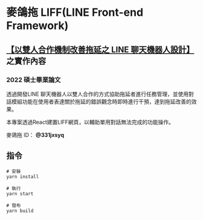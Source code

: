 # 麥鴿拖 LIFF(LINE Front-end Framework)

## [【以雙人合作機制改善拖延之 LINE 聊天機器人設計】](https://hdl.handle.net/11296/bzu96p)之實作內容
### 2022 碩士畢業論文
透過開發LINE 聊天機器人以雙人合作的方式協助拖延者進行任務管理，並使用對話模組功能在使用者表達關於拖延的錯誤觀念時即時進行干預，達到拖延改善的效果。

本專案透過React建置LIFF網頁，以輔助單用對話無法完成的功能操作。

麥鴿拖 ID： **@331jxsyq**

## 指令
```
# 安裝
yarn install

# 執行
yarn start

# 發布
yarn build
```
